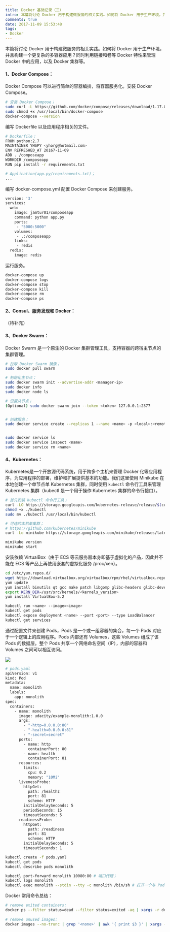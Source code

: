 ```yaml
---
title: Docker 基础记录（三）
intro: 本篇将讨论 Docker 用于构建微服务的相关实践。如何将 Docker 用于生产环境，并且构建一个更复杂的多容器应用？同时利用链接和卷等 Docker 特性来管理 Docker 中的应用，以及 Docker 集群等。
comments: true
date: 2017-11-09 15:53:48
tags:
- Docker
---
```



本篇将讨论 Docker 用于构建微服务的相关实践。如何将 Docker 用于生产环境，并且构建一个更复杂的多容器应用？同时利用链接和卷等 Docker 特性来管理 Docker 中的应用，以及 Docker 集群等。

#### 1、Docker Compose：

Docker Compose 可以进行简单的容器编排，将容器服务化。安装 Docker Compose。


```bash
# 安装 Docker Compose；
sudo curl -L https://github.com/docker/compose/releases/download/1.17.0/docker-compose-`uname -s`-`uname -m` -o /usr/local/bin/docker-compose
sudo chmod +x /usr/local/bin/docker-compose
docker-compose --version
```

编写 Dockerfile 以及应用程序相关的文件。


```bash
# Dockerfile；
FROM python:2.7
MAINTAINER YHSPY <yhorg@hotmail.com>
ENV REFRESHED_AT 20167-11-09
ADD . /composeapp
WORKDIR /composeapp
RUN pip install -r requirements.txt

# Application(app.py/requirements.txt)；
...
```

编写 docker-compose.yml 配置 Docker Compose 来创建服务。

```bash
version: '3'
services:
  web:
    image: jamtur01/composeapp
    command: python app.py
    ports:
     - "5000:5000"
    volumes:
     - .:/composeapp
    links:
     - redis
  redis:
    image: redis
```

运行服务。


```bash
docker-compose up
docker-compose logs
docker-compose stop
docker-compose kill
docker-compose rm
docker-compose ps
```

#### 2、Consul、服务发现和 Docker：

（待补充）

#### 3、Docker Swarm：

Docker Swarm 是一个原生的 Docker 集群管理工具，支持容器的跨宿主节点的集群管理。


```bash
# 拉取 Docker Swarm 镜像；
sudo docker pull swarm

# 初始化主节点；
sudo docker swarm init --advertise-addr <manager-ip>
sudo docker info
sudo docker node ls

# 设置从节点；
(Optional) sudo docker swarm join --token <token> 127.0.0.1:2377


# 创建服务；
sudo docker service create --replicas 1 --name <name> -p <local>:<remote> -e "ENV_PASS=yue.lu" -t <image>


sudo docker service ls
sudo docker service inspect <name>
sudo docker service rm <name>

```

#### 4、Kubernetes：

Kubernetes是一个开放源代码系统，用于跨多个主机来管理 Docker 化等应用程序，为应用程序的部署，维护和扩展提供基本的功能。我们这里使用 Minikube 在本地创建一个单节点单 Kubernetes 集群，同时使用 `kubectl` 命令行工具来管理 Kubernetes 集群（kubectl 是一个用于操作 Kubernetes 集群的命令行接口）。


```bash
# 首先安装 kubectl 命令行工具；
curl -LO https://storage.googleapis.com/kubernetes-release/release/$(curl -s https://storage.googleapis.com/kubernetes-release/release/stable.txt)/bin/linux/amd64/kubectl
chmod +x ./kubectl
sudo mv ./kubectl /usr/local/bin/kubectl
```


```bash
# 可选的本机单集群；
# https://github.com/kubernetes/minikube
curl -Lo minikube https://storage.googleapis.com/minikube/releases/latest/minikube-linux-amd64 && chmod +x minikube && sudo mv minikube /usr/local/bin/
```


```bash
minikube version
minikube start
```

安装依赖 VirtualBox（由于 ECS 等云服务器本身即基于虚拟化的产品，因此并不能在 ECS 等产品上再使用嵌套的虚拟化服务 /proc/xen）。


```bash
cd /etc/yum.repos.d/
wget http://download.virtualbox.org/virtualbox/rpm/rhel/virtualbox.repo
yum update
yum install binutils qt gcc make patch libgomp glibc-headers glibc-devel kernel-headers kernel-devel dkms
export KERN_DIR=/usr/src/kernels/<kernels_version>
yum install VirtualBox-5.2
```


```bash
kubectl run <name> --image=<image>
kubectl get pods
kubectl expose deployment <name> --port <port> --type LoadBalancer
kubectl get services
```

通过配置文件来创建 Pods，Pods 是一个或一组容器的集合，每一个 Pods 对应于一个逻辑上的应用程序。Pods 内部还有 Volumes，这些 Volumes 组成了该 Pods 的数据层。整个 Pods 共享一个网络命名空间（IP），内部的容器和 Volumes 之间可以相互访问。

![](1.png)

```bash
# pods.yaml
apiVersion: v1
kind: Pod
metadata:
  name: monolith
  labels:
    app: monolith
spec:
  containers:
    - name: monolith
      image: udacity/example-monolith:1.0.0
      args:
        - "-http=0.0.0.0:80"
        - "-health=0.0.0.0:81"
        - "-secret=secret"
      ports:
        - name: http
          containerPort: 80
        - name: health
          containerPort: 81
      resources:
        limits:
          cpu: 0.2
          memory: "10Mi"
      livenessProbe:
        httpGet:
          path: /healthz
          port: 81
          scheme: HTTP
        initialDelaySeconds: 5
        periodSeconds: 15
        timeoutSeconds: 5
      readinessProbe:
        httpGet:
          path: /readiness
          port: 81
          scheme: HTTP
        initialDelaySeconds: 5
        timeoutSeconds: 1
```


```bash
kubectl create -f pods.yaml
kubectl get pods
kubectl describe pods monolith

kubectl port-forward monolith 10080:80 # 端口代理；
kubectl logs monolith
kubectl exec monolith --stdin --tty -c monolith /bin/sh # 打开一个与 Pods 进行交互的终端；
```

Docker 常用命令总结：


```bash
# remove exited containers:
docker ps --filter status=dead --filter status=exited -aq | xargs -r docker rm -v
    
# remove unused images:
docker images --no-trunc | grep '<none>' | awk '{ print $3 }' | xargs -r docker rmi
```
